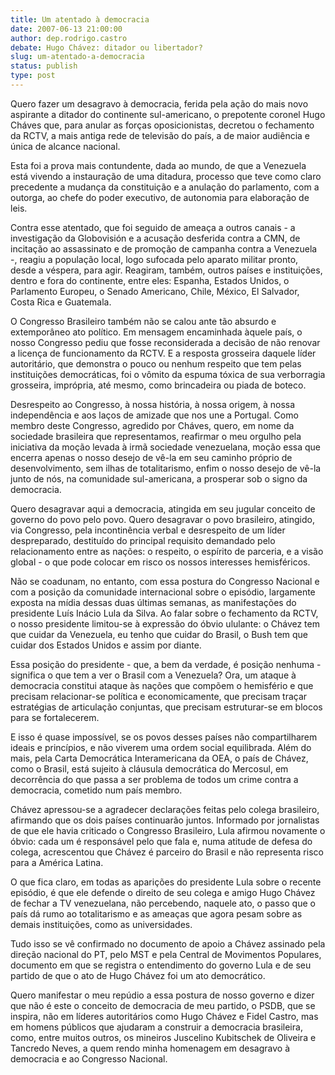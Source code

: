 ```yaml
---
title: Um atentado à democracia
date: 2007-06-13 21:00:00
author: dep.rodrigo.castro
debate: Hugo Chávez: ditador ou libertador?
slug: um-atentado-a-democracia
status: publish 
type: post
---
```


  

Quero fazer um desagravo à democracia, ferida pela ação do mais novo aspirante a ditador do continente sul-americano, o prepotente coronel Hugo Cháves que, para anular as forças oposicionistas, decretou o fechamento da RCTV, a mais antiga rede de televisão do país, a de maior audiência e única de alcance nacional.  

  

Esta foi a prova mais contundente, dada ao mundo, de que a Venezuela está vivendo a instauração de uma ditadura, processo que teve como claro precedente a mudança da constituição e a anulação do parlamento, com a outorga, ao chefe do poder executivo, de autonomia para elaboração de leis.  

  

Contra esse atentado, que foi seguido de ameaça a outros canais - a investigação da Globovisión e a acusação desferida contra a CMN, de incitação ao assassinato e de promoção de campanha contra a Venezuela -, reagiu a população local, logo sufocada pelo aparato militar pronto, desde a véspera, para agir. Reagiram, também, outros países e instituições, dentro e fora do continente, entre eles: Espanha, Estados Unidos, o Parlamento Europeu, o Senado Americano, Chile, México, El Salvador, Costa Rica e Guatemala.  

  

O Congresso Brasileiro também não se calou ante tão absurdo e extemporâneo ato político. Em mensagem encaminhada àquele país, o nosso Congresso pediu que fosse reconsiderada a decisão de não renovar a licença de funcionamento da RCTV. E a resposta grosseira daquele líder autoritário, que demonstra o pouco ou nenhum respeito que tem pelas instituições democráticas, foi o vômito da espuma tóxica de sua verborragia grosseira, imprópria, até mesmo, como brincadeira ou piada de boteco.  

  

Desrespeito ao Congresso, à nossa história, à nossa origem, à nossa independência e aos laços de amizade que nos une a Portugal. Como membro deste Congresso, agredido por Cháves, quero, em nome da sociedade brasileira que representamos, reafirmar o meu orgulho pela iniciativa da moção levada à irmã sociedade venezuelana, moção essa que encerra apenas o nosso desejo de vê-la em seu caminho próprio de desenvolvimento, sem ilhas de totalitarismo, enfim o nosso desejo de vê-la junto de nós, na comunidade sul-americana, a prosperar sob o signo da democracia.  

  

Quero desagravar aqui a democracia, atingida em seu jugular conceito de governo do povo pelo povo. Quero desagravar o povo brasileiro, atingido, via Congresso, pela incontinência verbal e desrespeito de um líder despreparado, destituído do principal requisito demandado pelo relacionamento entre as nações: o respeito, o espírito de parceria, e a visão global - o que pode colocar em risco os nossos interesses hemisféricos.  

  

Não se coadunam, no entanto, com essa postura do Congresso Nacional e com a posição da comunidade internacional sobre o episódio, largamente exposta na mídia dessas duas últimas semanas, as manifestações do presidente Luís Inácio Lula da Silva. Ao falar sobre o fechamento da RCTV, o nosso presidente limitou-se à expressão do óbvio ululante: o Chávez tem que cuidar da Venezuela, eu tenho que cuidar do Brasil, o Bush tem que cuidar dos Estados Unidos e assim por diante.  

  

Essa posição do presidente - que, a bem da verdade, é posição nenhuma - significa o que tem a ver o Brasil com a Venezuela? Ora, um ataque à democracia constitui ataque às nações que compõem o hemisfério e que precisam relacionar-se política e economicamente, que precisam traçar estratégias de articulação conjuntas, que precisam estruturar-se em blocos para se fortalecerem.   

  

E isso é quase impossível, se os povos desses países não compartilharem ideais e princípios, e não viverem uma ordem social equilibrada. Além do mais, pela Carta Democrática Interamericana da OEA, o país de Chávez, como o Brasil, está sujeito à cláusula democrática do Mercosul, em decorrência do que passa a ser problema de todos um crime contra a democracia, cometido num país membro.  

  

Chávez apressou-se a agradecer declarações feitas pelo colega brasileiro, afirmando que os dois países continuarão juntos. Informado por jornalistas de que ele havia criticado o Congresso Brasileiro, Lula afirmou novamente o óbvio: cada um é responsável pelo que fala e, numa atitude de defesa do colega, acrescentou que Chávez é parceiro do Brasil e não representa risco para a América Latina.  

  

O que fica claro, em todas as aparições do presidente Lula sobre o recente episódio, é que ele defende o direito de seu colega e amigo Hugo Chávez de fechar a TV venezuelana, não percebendo, naquele ato, o passo que o país dá rumo ao totalitarismo e as ameaças que agora pesam sobre as demais instituições, como as universidades.  

  

Tudo isso se vê confirmado no documento de apoio a Chávez assinado pela direção nacional do PT, pelo MST e pela Central de Movimentos Populares, documento em que se registra o entendimento do governo Lula e de seu partido de que o ato de Hugo Chávez foi um ato democrático.  

  

Quero manifestar o meu repúdio a essa postura de nosso governo e dizer que não é este o conceito de democracia de meu partido, o PSDB, que se inspira, não em líderes autoritários como Hugo Chávez e Fidel Castro, mas em homens públicos que ajudaram a construir a democracia brasileira, como, entre muitos outros, os mineiros Juscelino Kubitschek de Oliveira e Tancredo Neves, a quem rendo minha homenagem em desagravo à democracia e ao Congresso Nacional.
